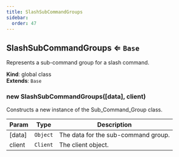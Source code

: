 ```yaml
---
title: SlashSubCommandGroups
sidebar:
  order: 47
---
```




## SlashSubCommandGroups ⇐ <code>Base</code>
Represents a sub-command group for a slash command.

**Kind**: global class  
**Extends**: <code>Base</code>  
<a name="new_SlashSubCommandGroups_new"></a>

### new SlashSubCommandGroups([data], client)
Constructs a new instance of the Sub_Command_Group class.


| Param | Type | Description |
| --- | --- | --- |
| [data] | <code>Object</code> | The data for the sub-command group. |
| client | <code>Client</code> | The client object. |


